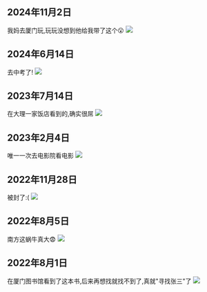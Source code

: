 
## 2024年11月2日
我妈去厦门玩,玩玩没想到他给我带了这个😮
![](/img-note/2024/1102/B1545C1A5554995BE20869AAFEE6AFC8.jpg)

## 2024年6月14日
去中考了!
![](/img-note/2024/0614/A.jpg)

## 2023年7月14日
在大理一家饭店看到的,确实很屌
![](/img-note/2023/0714/9ADAAEFABB702043B0F441BFD8C08E0D.jpg)

## 2023年2月4日
唯一一次去电影院看电影
![](/img-note/2023/0204/8E187E99760819F78489967376D75D35.jpg)

## 2022年11月28日
被封了:(
![](/img-note/2022/1128/A54F6136CC17486A4C084742C0BD9D08.jpg)

## 2022年8月5日
南方这蜗牛真大😨
![](/img-note/2022/0805/A181E5863306EC272F5D4D03609CA765.jpg)

## 2022年8月1日
在厦门图书馆看到了这本书,后来再想找就找不到了,真就"寻找张三"了
![](/img-note/2022/0801/E267105D3B7383D7E6926282ADC99E20.jpg)



